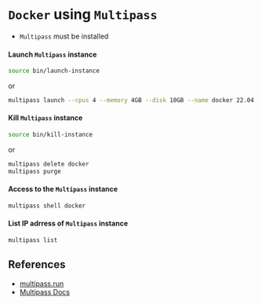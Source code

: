 # `Docker` using `Multipass`

- `Multipass` must be installed

#### Launch `Multipass` instance
```sh
source bin/launch-instance
```
or
```sh
multipass launch --cpus 4 --memory 4GB --disk 10GB --name docker 22.04 --cloud-init multipass-docker.yml
```

#### Kill `Multipass` instance
```sh
source bin/kill-instance
```
or
```sh
multipass delete docker
multipass purge
```

#### Access to the `Multipass` instance
```sh
multipass shell docker
```

#### List IP adrress of `Multipass` instance
```sh
multipass list
```

## References
- [multipass.run](https://multipass.run/)
- [Multipass Docs](https://multipass.run/docs)
